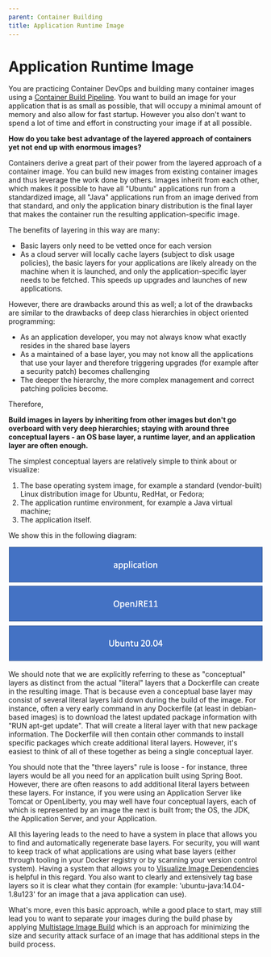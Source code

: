 ```yaml
---
parent: Container Building
title: Application Runtime Image
---
```

# Application Runtime Image

You are practicing Container DevOps and building many container images using a [Container Build Pipeline](docker-build-pipeline.md).  You want to build an image for your application that is as small as possible, that will occupy a minimal amount of memory and also allow for fast startup.  However you also don't want to spend a lot of time and effort in constructing your image if at all possible.

**How do you take best advantage of the layered approach of containers yet not end up with enormous images?**

Containers derive a great part of their power from the layered approach of a container image. You can build new images from existing container images and thus leverage the work done by others. Images inherit from each other, which makes it possible to have all "Ubuntu" applications run from a standardized image, all "Java" applications run from an image derived from that standard, and only the application binary distribution is the final layer that makes the container run the resulting application-specific image.

The benefits of layering in this way are many:

* Basic layers only need to be vetted once for each version
* As a cloud server will locally cache layers (subject to disk usage policies), the basic layers for your applications are likely already on the machine when it is launched, and only the application-specific layer needs to be fetched. This speeds up upgrades and launches of new applications.

However, there are drawbacks around this as well; a lot of the drawbacks are similar to the drawbacks of deep class hierarchies in object oriented programming:

* As an application developer, you may not always know what exactly resides in the shared base layers
* As a maintained of a base layer, you may not know all the applications that use your layer and therefore triggering upgrades (for example after a security patch) becomes challenging
* The deeper the hierarchy, the more complex management and correct patching policies become.

Therefore,

**Build images in layers by inheriting from other images but don't go overboard with very deep hierarchies; staying with around three conceptual layers - an OS base layer, a runtime layer, and an application layer are often enough.**

The simplest conceptual layers are relatively simple to think about or visualize:

1. The base operating system image, for example a standard (vendor-built) Linux distribution image for Ubuntu, RedHat, or Fedora; 
2. The application runtime environment, for example a Java virtual machine;
3. The application itself.

We show this in the following diagram:

![Image Layers](../assets/ConceptualLayers.png)

We should note that we are explicitly referring to these as "conceptual" layers as distinct from the actual "literal" layers that a Dockerfile can create in the resulting image.  That is because even a conceptual base layer may consist of several literal layers laid down during the build of the image. For instance, often a very early command in any Dockerfile (at least in debian-based images) is to download the latest updated package information with "RUN apt-get update".  That will create a literal layer with that new package information.  The Dockerfile will then contain other commands to install specific packages which create additional literal layers.  However, it's easiest to think of all of these together as being a single conceptual layer. 

You should note that the "three layers" rule is loose - for instance, three layers would be all you need for an application built using Spring Boot. However, there are often reasons to add additional literal layers between these layers.  For instance, if you were using an Application Server like Tomcat or OpenLiberty, you may well have four conceptual layers, each of which is represented by an image the next is built from; the OS, the JDK, the Application Server, and your Application.  

All this layering leads to the need to have a system in place that allows you to find and automatically regenerate base layers. For security, you will want to keep track of what applications are using what base layers (either through tooling in your Docker registry or by scanning your version control system). Having a system that allows you to [Visualize Image Dependencies](Visualize-Image-Dependencies.md) is helpful in this regard. You also want to clearly and extensively tag base layers so it is clear what they contain (for example: 'ubuntu-java:14.04-1.8u123' for an image that a java application can use). 

What's more, even this basic approach, while a good place to start, may still lead you to want to separate your images during the build phase by applying [Multistage Image Build](multistage-image-build.md) which is an approach for minimizing the size and security attack surface of an image that has additional steps in the build process.  
